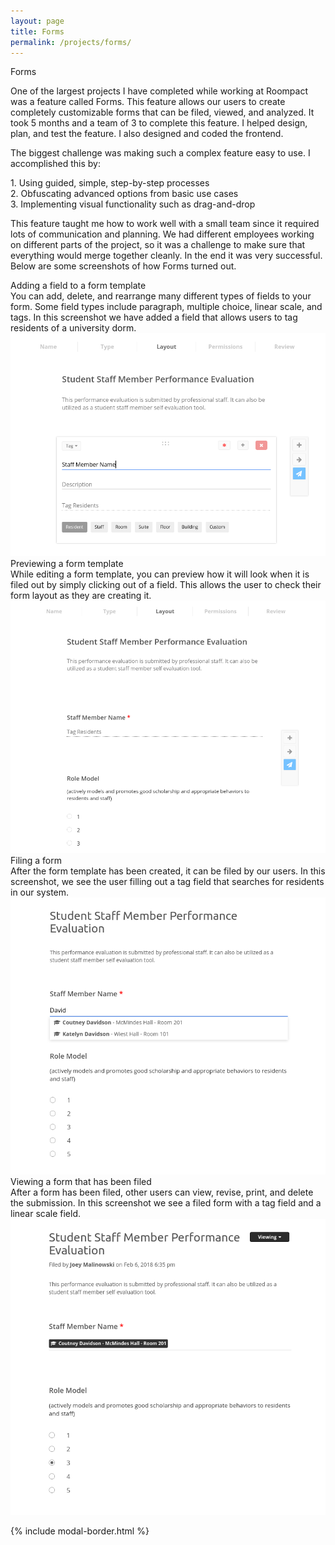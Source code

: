 ```yaml
---
layout: page
title: Forms
permalink: /projects/forms/
---
```


<div class="header-row">
        <span class="header-text"> Forms </span>
</div>
<div class="description-row">
        <span class="description-text">
        <p>One of the largest projects I have completed while working at Roompact was a feature called Forms. This feature allows our users to create completely customizable forms that can be filed, viewed, and analyzed. It took 5 months and a team of 3 to complete this feature. I helped design, plan, and test the feature. I also designed and coded the frontend.
        </p>
        <p>The biggest challenge was making such a complex feature easy to use. I accomplished this by:
        </p>
        <p>
        <div>
        1. Using guided, simple, step-by-step processes
        </div>
        <div>
        2. Obfuscating advanced options from basic use cases 
        </div>
        <div>
        3. Implementing visual functionality such as drag-and-drop
        </div>
        </p>
        <p>
        This feature taught me how to work well with a small team since it required lots of communication and planning. We had different employees working on different parts of the project, so it was a challenge to make sure that everything would merge together cleanly. In the end it was very successful. Below are some screenshots of how Forms turned out.
        </p>
        </span>
</div>

<div class="screenshot-container">
    <div class="screenshot-title">
    Adding a field to a form template
    </div>
    <div class="screenshot-caption">
    You can add, delete, and rearrange many different types of fields to your form. Some field types include paragraph, multiple choice, linear scale, and tags. In this screenshot we have added a field that allows users to tag residents of a university dorm.
    </div>
</div>
<div class="tech-doc-container">
    <img class="modal-img" src="/assets/forms/forms1.png">
</div>

<div class="screenshot-container">
    <div class="screenshot-title">
    Previewing a form template
    </div>
    <div class="screenshot-caption">
    While editing a form template, you can preview how it will look when it is filed out by simply clicking out of a field. This allows the user to check their form layout as they are creating it. 
    </div>
</div>
<div class="tech-doc-container">
    <img class="modal-img" src="/assets/forms/forms2.png">
</div>

<div class="screenshot-container">
    <div class="screenshot-title">
    Filing a form
    </div>
    <div class="screenshot-caption">
    After the form template has been created, it can be filed by our users. In this screenshot, we see the user filling out a tag field that searches for residents in our system.
    </div>
</div>
<div class="tech-doc-container">
    <img class="modal-img" src="/assets/forms/forms3.png">
</div>

<div class="screenshot-container">
    <div class="screenshot-title">
    Viewing a form that has been filed
    </div>
    <div class="screenshot-caption">
    After a form has been filed, other users can view, revise, print, and delete the submission. In this screenshot we see a filed form with a tag field and a linear scale field.
    </div>
</div>
<div class="tech-doc-container">
    <img class="modal-img" src="/assets/forms/forms4.png">
</div>


{% include modal-border.html %}
<script type="text/javascript" src="{{ site.github.url }}/assets/js/modal.js"></script>
